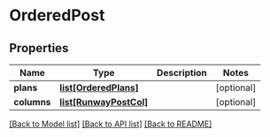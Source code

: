 # OrderedPost

## Properties
Name | Type | Description | Notes
------------ | ------------- | ------------- | -------------
**plans** | [**list[OrderedPlans]**](OrderedPlans.md) |  | [optional] 
**columns** | [**list[RunwayPostCol]**](RunwayPostCol.md) |  | [optional] 

[[Back to Model list]](../README.md#documentation-for-models) [[Back to API list]](../README.md#documentation-for-api-endpoints) [[Back to README]](../README.md)

